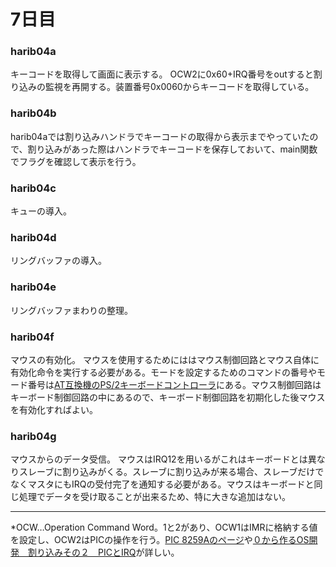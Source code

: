 # 7日目

### harib04a
キーコードを取得して画面に表示する。
OCW2に0x60+IRQ番号をoutすると割り込みの監視を再開する。装置番号0x0060からキーコードを取得している。

### harib04b
harib04aでは割り込みハンドラでキーコードの取得から表示までやっていたので、割り込みがあった際はハンドラでキーコードを保存しておいて、main関数でフラグを確認して表示を行う。

### harib04c
キューの導入。

### harib04d
リングバッファの導入。

### harib04e
リングバッファまわりの整理。

### harib04f
マウスの有効化。
マウスを使用するためにははマウス制御回路とマウス自体に有効化命令を実行する必要がある。モードを設定するためのコマンドの番号やモード番号は[AT互換機のPS/2キーボードコントローラ](http://oswiki.osask.jp/?%28AT%29keyboard)にある。マウス制御回路はキーボード制御回路の中にあるので、キーボード制御回路を初期化した後マウスを有効化すればよい。

### harib04g
マウスからのデータ受信。
マウスはIRQ12を用いるがこれはキーボードとは異なりスレーブに割り込みがくる。スレーブに割り込みが来る場合、スレーブだけでなくマスタにもIRQの受付完了を通知する必要がある。マウスはキーボードと同じ処理でデータを受け取ることが出来るため、特に大きな追加はない。

----
*OCW…Operation Command Word。1と2があり、OCW1はIMRに格納する値を設定し、OCW2はPICの操作を行う。[PIC 8259Aのページ](http://oswiki.osask.jp/?%28PIC%298259A)や[０から作るOS開発　割り込みその２　PICとIRQ](http://softwaretechnique.jp/OS_Development/kernel_development03.html)が詳しい。
